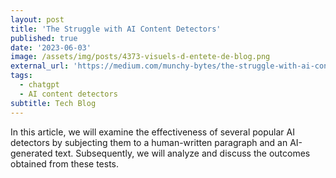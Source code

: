 ```yaml
---
layout: post
title: 'The Struggle with AI Content Detectors'
published: true
date: '2023-06-03'
image: /assets/img/posts/4373-visuels-d-entete-de-blog.png
external_url: 'https://medium.com/munchy-bytes/the-struggle-with-ai-content-detectors-9a9a144ad182'
tags:
  - chatgpt
  - AI content detectors
subtitle: Tech Blog
---
```

In this article, we will examine the effectiveness of several popular AI detectors by subjecting them to a human-written paragraph and an AI-generated text. Subsequently, we will analyze and discuss the outcomes obtained from these tests.
